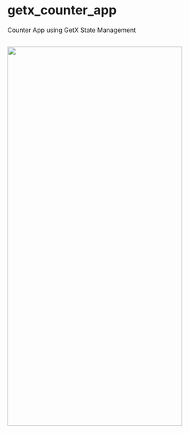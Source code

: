 # getx_counter_app

Counter App using GetX State Management 

## 
<img src="https://github.com/Rahul-Sharma-Github/GetX_counter_app/assets/64002004/f74e1c31-efc9-44f1-be9c-24d725557c59" width="393" height="852">


